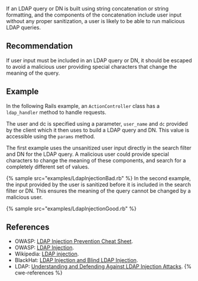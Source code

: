 If an LDAP query or DN is built using string concatenation or string formatting, and the components of the concatenation include user input without any proper sanitization, a user is likely to be able to run malicious LDAP queries.


## Recommendation
If user input must be included in an LDAP query or DN, it should be escaped to avoid a malicious user providing special characters that change the meaning of the query.


## Example
In the following Rails example, an `ActionController` class has a `ldap_handler` method to handle requests.

The user and dc is specified using a parameter, `user_name` and `dc` provided by the client which it then uses to build a LDAP query and DN. This value is accessible using the `params` method.

The first example uses the unsanitized user input directly in the search filter and DN for the LDAP query. A malicious user could provide special characters to change the meaning of these components, and search for a completely different set of values.

{% sample src="examples/LdapInjectionBad.rb" %}
In the second example, the input provided by the user is sanitized before it is included in the search filter or DN. This ensures the meaning of the query cannot be changed by a malicious user.

{% sample src="examples/LdapInjectionGood.rb" %}

## References
* OWASP: [LDAP Injection Prevention Cheat Sheet](https://cheatsheetseries.owasp.org/cheatsheets/LDAP_Injection_Prevention_Cheat_Sheet.html).
* OWASP: [LDAP Injection](https://owasp.org/www-community/attacks/LDAP_Injection).
* Wikipedia: [LDAP injection](https://en.wikipedia.org/wiki/LDAP_injection).
* BlackHat: [LDAP Injection and Blind LDAP Injection](https://www.blackhat.com/presentations/bh-europe-08/Alonso-Parada/Whitepaper/bh-eu-08-alonso-parada-WP.pdf).
* LDAP: [Understanding and Defending Against LDAP Injection Attacks](https://ldap.com/2018/05/04/understanding-and-defending-against-ldap-injection-attacks/).
{% cwe-references %}
